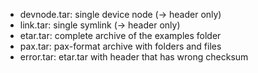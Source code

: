 * devnode.tar: single device node (-> header only)
* link.tar: single symlink (-> header only)
* etar.tar: complete archive of the examples folder
* pax.tar: pax-format archive with folders and files
* error.tar: etar.tar with header that has wrong checksum
